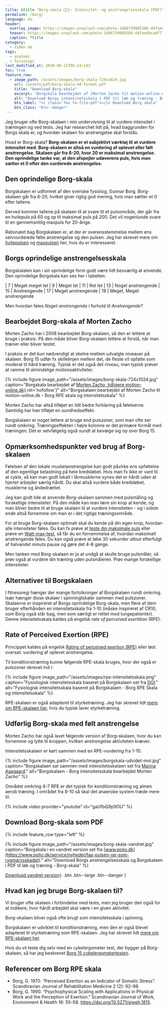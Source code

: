 ```yaml
---
title: &title "Borg-skala 🚴🏃‍♀️: Intensitet- og anstrengelsesskala [PDF]"
permalink: /borg/
language: da
header:
  overlay_image: https://images.unsplash.com/photo-1486739985386-d4fae04ca6f7?ixlib=rb-1.2.1&ixid=eyJhcHBfaWQiOjEyMDd9&auto=format&fit=crop&w=1652&q=80
  teaser: https://images.unsplash.com/photo-1486739985386-d4fae04ca6f7?ixlib=rb-1.2.1&ixid=eyJhcHBfaWQiOjEyMDd9&auto=format&fit=crop&w=400&q=80
  caption: *title
category:
  - Viden om
tags:
  - anatomi
  - fysiologi
last_modified_at: 2020-08-11T08:14:14Z
toc: true
feature_row:
  - image_path: /assets/images/borg-skala-724x1024.jpg
    url: /assets/pdf/borg-skala-a4-format.pdf
    title: "Download Borg-skala"
    excerpt: "Borgskala bearbejdet af [Morten Zacho til motion-online.dk](https://web.archive.org/web/20150316130540/http://www.motion-online.dk/konditionstraening/kondition_-_artikler/borg-skala_paa_den_brugbare_maade/){:rel='nofollow'}. Set fra [hjerteforeningen.dk](https://hjerteforeningen.dk/motion/2018/02/27/intensitet-borgskala-og-puls/)."
    alt: "Download Borgs intensitetsskala i PDF til løb og træning - Borg -skala"
    btn_label: "<i class='fas fa-file-pdf'></i> Download Borg skala"
    btn_class: "btn--danger"
---
```


Jeg bruger ofte Borg-skalaen i min undervisning til at vurdere intensitet i træningen og ved tests. Jeg har researchet lidt på, hvad baggrunden for Borgs skala er, og hvordan skalaen for anstrengelse skal forstås.

Hvad er Borg-skala? **Borg-skalaen er et subjektivt værktøj til at vurdere intensitet med. Borg-skalaen er altså en vurdering af oplevet eller følt anstrengelse. Skalaen går fra 6-20, hvor 20 er maksimal anstrengelse. Den oprindelige tanke var, at den afspejler udøverens puls, hvis man sætter et 0 efter den vurderede anstrengelse.** 

## Den oprindelige Borg-skala
 
Borgskalaen er udformet af den svenske fysiolog, Gunnar Borg. Borg-skalaen går fra 6-20, hvilket giver rigtig god mening, hvis man sætter et 0 efter tallene.

Derved kommer tallene på skalaen til at svare til et pulsområde, der går fra en hvilepuls på 60 og op til maksimal puls på 200. Det vil nogenlunde svare til en gennemsnitlig maxpuls for 20-årige. 

Rationalet bag Borgskalaen er, at der er overensstemmelse mellem ens selvvurderede følte anstrengelse og den pulsen.
Jeg har skrevet mere om [hvilepulsen](/hvilepuls/) og [maxpulsen](/test-max-puls/) her, hvis du er interesseret.

## Borgs oprindelige anstrengelsesskala
 
Borgskalalen kan i sin oprindelige form godt være lidt besværlig at anvende. Den oprindelige Borgskala kan ses her i tabellen:
 
| 7 | Meget meget let
| 9 | Meget let
| 11 | Ret let
| 13 | Noget anstrengende
| 15 | Anstrengende 
| 17 | Meget anstrengende 
| 19 | Meget, Meget anstrengende
 
Men hvordan føles _Noget anstrengende_ i forhold til _Anstrengende_? 
 
## Bearbejdet Borg-skala af Morten Zacho
 
Morten Zacho har i 2008 bearbejdet Borg-skalaen, så den er lettere at bruge i praksis. På den måde bliver Borg-skalaen lettere at forstå, når man træner eller bliver testet.

I praksis er det kun nødvendigt at skelne mellem udvalgte niveauer på skalaen. Borg 15 udfør fx skillelinjen mellem det, de fleste vil opfatte som moderat til hård træning. Typisk er det også det niveau, man typisk prøver at ramme til almindelige motionsaktiviteter.

{% include figure image_path="/assets/images/borg-skala-724x1024.jpg" caption="Borgskala bearbejdet af [Morten Zacho, tidligere motion-online.dk](https://web.archive.org/web/20150316130540/http://www.motion-online.dk/konditionstraening/kondition_-_artikler/borg-skala_paa_den_brugbare_maade/){:rel='nofollow'}" alt="Borgskalaen bearbejdet af Morten Zacho til motion-online.dk - Borg RPE skala og intensitetsskala" %}
 
Morten Zacho har altså tilføjet en lidt bedre forklaring på følelserne. Samtidig har han tilføjet en sundhedseffekt.

Borgskalaen er noget lettere at bruge end pulszoner, som man ofte ser rundt omkring. Træningseffekten i højre kolonne er det primære formål med træningen. Det er selvfølgelig også sundt at bevæge sig op over Borg 15.

## Opmærksomhedspunkter ved brug af Borg-skalaen

Følelsen af den lokale muskelanstrengelse kan godt påvirke ens opfattelse af den egentlige belastning på hele kredsløbet. Hvis man fx ikke er vant til at cykle, så kan man godt lokalt i lårmusklerne synes det er hårdt uden at hjertet arbejder særlig hårdt. Du skal altså vurdere både kredsløbet, musklerne og åndedrættet.

Jeg kan godt lide at anvende Borg-skalaen sammen med pulsmåling og forskellige intensiteter. På den måde kan man lære sin krop at kende, og man bliver bedre til at bruge skalaen til at vurdere intensiteten - og i sidste ende altså fornemme om man er i det rigtige træningsområde. 

For at bruge Borg-skalaen optimalt skal du kende på din egen krop, hvordan alle intensiteter føles. Du kan fx prøve at [teste din maksimale puls](/test-max-puls/) eller prøve en [Watt-max-test](/kondital-wattmax/), så får du en fornemmelse af, hvordan maksimalt anstrengende føles. Du kan også prøve at løbe 30 sekunder _allout_ efterfulgt af halvandet minuts pause og gøre det 4-8 gange.

Men tanken med Borg-skalaen er jo at undgå at skulle bruge pulsmåler, så prøv også at vurdere din træning uden pulsmåleren. Prøv mange forskellige intensiteter.

## Alternativer til Borgskalaen

I fitnessregi hænger der mange fortolkninger af Borgskalaen rundt omkring. Især hænger disse skalaer i spinninglokaler sammen med pulszoner. Skalaerne er inspireret af Borgs oprindelige Borg-skala, men flere af dem bruger efterhånden en intensitetsskala fra 1-10 (måske inspireret af CR10, som Borg også står bag, men som særligt er rettet mod lungepatienter). Denne intensitetsskala kaldes på engelsk _rate of perceived exertition_ (RPE).

## Rate of Perceived Exertion (RPE)

Princippet kaldes på engelsk [Rating of perceived exertion (RPE)](https://en.wikipedia.org/wiki/Rating_of_perceived_exertion) eller løst oversat: vurdering af oplevet anstrengelse.

Til konditionstræning kunne følgende RPE-skala bruges, hvor der også er pulszoner skrevet ind i:

{% include figure image_path="/assets/images/rpe-intensitetsskala.png" caption="Fysiologisk intensitetsskala baseret på Borgskalaen set fra [DGI](https://www.dgi.dk/butikken/intensitetsskala-indoor-cycling-137-x-200)." alt="Fysiologisk intensitetsskala baseret på Borgskalaen - Borg RPE Skala  og intensitetsskala" %}

RPE-skalaen er også adapteret til styrketræning. Jeg har skrevet lidt [mere om RPE-skalaen her](/rpe/), hvis du typisk laver styrketræning.

## Udførlig Borg-skala med følt anstrengelse

Morten Zacho har også lavet følgende version af Borg-skalaen, hvor du kan fornemme og lytte til kroppen, hvilken anstrengelse aktiviteten kræver.
 
Intensitetsskalaen er kørt sammen med en RPE-vurdering fra 1-10.

{% include figure image_path="/assets/images/borgskala-udvidet-mol.jpg" caption="Borgskalaen sat sammen med intensitetsskalaen set fra [Marina Aaagaard](http://marinaaagaardblog.com/2019/09/18/borg-skala-vurdering-af-oplevet-anstrengelse/)." alt="Borgskalaen - Borg intensitetsskala bearbejdet Morten Zacho" %}

Området omkring 4-7 RPE er det typisk for konditionstræning og almen aerob træning. I området fra 8-10 så skal det anaerobe system træde mere til.

{% include video provider="youtube" id="gaUfbQ9p9OU" %}

## Download Borg-skala som PDF

{% include feature_row type="left" %}

{% include figure image_path="/assets/images/borg-skala-vandret.jpg" caption="Borgskala i en vandret version set fra [www.polio.dk](https://www.polio.dk/service/nyheder/faa-pulsen-op-som-rygmarvsskadet)." alt="Download Borgs anstrengelsesskala og Borgskalaen i PDF til løb og træning - Borg-skala" %}

[<i class='fas fa-file-pdf'></i> Download vandret version](/assets/pdf/borg-skala-vandret.pdf){: .btn .btn--large .btn--danger }
 
## Hvad kan jeg bruge Borg-skalaen til?

Vi bruger ofte skalaen i forbindelse med tests, men jeg bruger den også for at indikere, hvor hårdt arbejdet skal være i en given aktivitet.

Borg-skalaen bliver også ofte brugt som intensitetsskala i spinning.

Borgskalaen er udviklet til konditionstræning, men den er også blevet adapteret til styrketræning som RPE-skalaen. Jeg har skrevet lidt [mere om RPE-skalaen her](/rpe/).

Hvis du vil teste dig selv med en cykelergometer test, der bygger på Borg-skalaen, så har jeg beskrevet [Borg 15 cykelergometertesten](/kondital-borg15/). 

## Referencer om Borg RPE skala

- Borg, G. 1970. “Perceived Exertion as an Indicator of Somatic Stress”. Scandinavian Journal of Rehabilitation Medicine 2 (2): 92–98.
- Borg, G. 1990. “Psychophysical Scaling with Applications in Physical Work and the Perception of Exertion.” Scandinavian Journal of Work, Environment & Health 16: 55–58. <https://doi.org/10.5271/sjweh.1815>.
